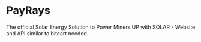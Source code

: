PayRays
=======

The official Solar Energy Solution to Power Miners UP with SOLAR - Website and API similar to bitcart needed.
